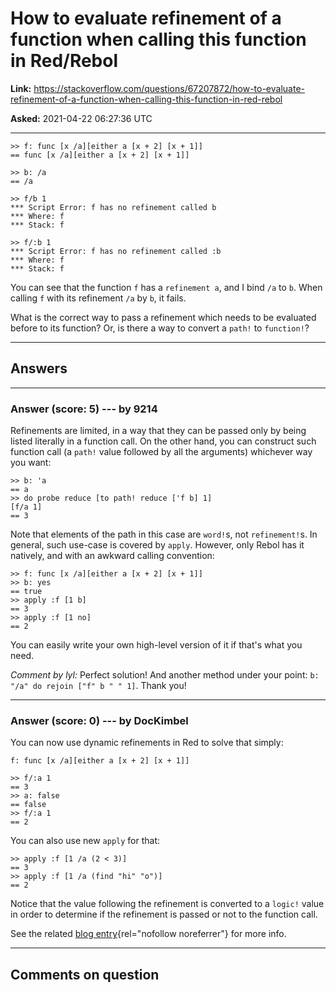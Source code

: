 # How to evaluate refinement of a function when calling this function in Red/Rebol

**Link:**
<https://stackoverflow.com/questions/67207872/how-to-evaluate-refinement-of-a-function-when-calling-this-function-in-red-rebol>

**Asked:** 2021-04-22 06:27:36 UTC

------------------------------------------------------------------------

    >> f: func [x /a][either a [x + 2] [x + 1]]
    == func [x /a][either a [x + 2] [x + 1]]

    >> b: /a
    == /a

    >> f/b 1
    *** Script Error: f has no refinement called b
    *** Where: f
    *** Stack: f  

    >> f/:b 1
    *** Script Error: f has no refinement called :b
    *** Where: f
    *** Stack: f  

You can see that the function `f` has a `refinement a`, and I bind `/a`
to `b`. When calling `f` with its refinement `/a` by `b`, it fails.

What is the correct way to pass a refinement which needs to be evaluated
before to its function? Or, is there a way to convert a `path!` to
`function!`?

------------------------------------------------------------------------

## Answers

------------------------------------------------------------------------

### Answer (score: 5) --- by 9214

Refinements are limited, in a way that they can be passed only by being
listed literally in a function call. On the other hand, you can
construct such function call (a `path!` value followed by all the
arguments) whichever way you want:

    >> b: 'a
    == a
    >> do probe reduce [to path! reduce ['f b] 1]
    [f/a 1]
    == 3

Note that elements of the path in this case are `word!`s, not
`refinement!`s. In general, such use-case is covered by `apply`.
However, only Rebol has it natively, and with an awkward calling
convention:

    >> f: func [x /a][either a [x + 2] [x + 1]]
    >> b: yes
    == true
    >> apply :f [1 b]
    == 3
    >> apply :f [1 no]
    == 2  

You can easily write your own high-level version of it if that\'s what
you need.

*Comment by lyl:* Perfect solution! And another method under your point:
`b: "/a" do rejoin ["f" b " " 1]`. Thank you!

------------------------------------------------------------------------

### Answer (score: 0) --- by DocKimbel

You can now use dynamic refinements in Red to solve that simply:

    f: func [x /a][either a [x + 2] [x + 1]]

    >> f/:a 1
    == 3
    >> a: false
    == false
    >> f/:a 1
    == 2

You can also use new `apply` for that:

    >> apply :f [1 /a (2 < 3)]
    == 3
    >> apply :f [1 /a (find "hi" "o")]
    == 2

Notice that the value following the refinement is converted to a
`logic!` value in order to determine if the refinement is passed or not
to the function call.

See the related [blog
entry](https://www.red-lang.org/2023/06/dynamic-refinements-and-function.html){rel="nofollow noreferrer"}
for more info.

------------------------------------------------------------------------

## Comments on question
